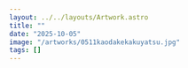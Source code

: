 ```yaml
---
layout: ../../layouts/Artwork.astro
title: ""
date: "2025-10-05"
image: "/artworks/0511kaodakekakuyatsu.jpg"
tags: []
---
```


